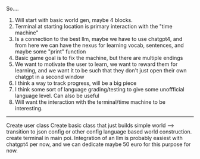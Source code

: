 So....


1. Will start with basic world gen, maybe 4 blocks.
2. Terminal at starting location is primary interaction with the "time machine"
3. Is a connection to the best llm, maybe we have to use chatgpt4, and from here we can have the nexus for learning vocab, sentences, and maybe some "print" function
4. Basic game goal is to fix the machine, but there are multiple endings
5. We want to motivate the user to learn, we want to reward them for learning, and we want it to be such that they don't just open their own chatgpt in a second window
6. I think a way to track progress, will be a big piece
7. I think some sort of language grading/testing to give some unoffficial language level. Can also be useful
8. Will want the interaction with the terminal/time machine to be interesting. 


-----

Create user class
Create basic class that just builds simple world --> transition to json config or other config language based world construction. 
create terminal in main poi. 
Integration of an llm is probably easiest with chatgpt4 per now, and we can dedicate maybe 50 euro for this purpose for now. 
